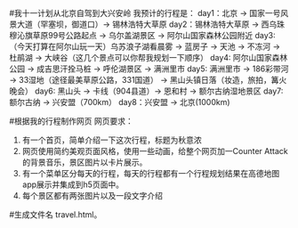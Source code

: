 #我十一计划从北京自驾到大兴安岭
我预计的行程是：
day1：北京 -> 国家一号风景大道（罕塞坝，御道口）-> 锡林浩特大草原
day2：锡林浩特大草原 -> 西乌珠穆沁旗草原99号公路起点 -> 乌尔盖湖景区 -> 阿尔山国家森林公园附近
day3:（今天打算在阿尔山玩一天）乌苏浪子湖看晨雾 -> 蓝房子 -> 天池 -> 不冻河 -> 杜鹃湖 -> 大峡谷（这几个景点可以你帮我规划一下顺序）
day4: 阿尔山国家森林公园 -> 成吉思汗拴马桩 -> 呼伦湖景区 -> 满洲里市
day5: 满洲里市 -> 186彩带河 -> 33湿地（途径最美草原公路，331国道） -> 黑山头镇日落（妆造，旅拍，篝火晚会）
day6: 黑山头 -> 卡线（904县道）-> 恩和村 -> 额尔古纳湿地景区
day7: 额尔古纳 -> 兴安盟（700km）
day8：兴安盟 -> 北京(1000km)

#根据我的行程制作网页
网页要求：
1. 有一个首页，简单介绍一下这次行程，标题为秋意浓
2. 网页使用简约美观页面风格，使用一些动画，给整个网页加一Counter Attack的背景音乐，景区图片以卡片展示。
3. 有一个菜单区分每天的行程，每天的行程都有一个行程规划结果在高德地图app展示并集成到h5页面中。
4. 每个景区都有两张图片以及一段文字介绍


#生成文件名 travel.html。